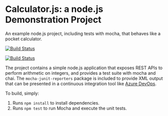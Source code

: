 Calculator.js: a node.js Demonstration Project
==============================================
An example node.js project, including tests with mocha, that behaves like
a pocket calculator.

[![Build Status](https://dev.azure.com/TrafiRoad/Integrating%20External%20Source%20Control%20with%20Azure%20Pipelines/_apis/build/status/DemoU2U.calculator?branchName=master)](https://dev.azure.com/TrafiRoad/Integrating%20External%20Source%20Control%20with%20Azure%20Pipelines/_build/latest?definitionId=7&branchName=master)

[![Build Status](https://dev.azure.com/TrafiRoad/Integrating%20External%20Source%20Control%20with%20Azure%20Pipelines/_apis/build/status/DemoU2U.calculator?branchName=master&jobName=Job)](https://dev.azure.com/TrafiRoad/Integrating%20External%20Source%20Control%20with%20Azure%20Pipelines/_build/latest?definitionId=7&branchName=master)

The project contains a simple node.js application that exposes REST APIs
to perform arithmetic on integers, and provides a test suite with mocha
and chai.  The `mocha-junit-reporters` package is included to provide XML
output that can be presented in a continuous integration tool like
[Azure DevOps](https://azure.com/devops).

To build, simply:

1. Runs `npm install` to install dependencies.
2. Runs `npm test` to run Mocha and execute the unit tests.

